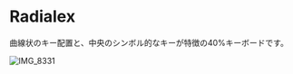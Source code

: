 # Radialex

曲線状のキー配置と、中央のシンボル的なキーが特徴の40%キーボードです。

![IMG_8331](https://user-images.githubusercontent.com/4215759/138691680-e5e234fb-8b61-4e13-8ae2-b85f76beaf33.jpg)

